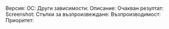 Версия:
ОС:
Други зависимости:
Описание:
Очакван резултат:
Screenshot:
Стъпки за възпроизвеждане:
Възпроизводимост:
Приоритет:
